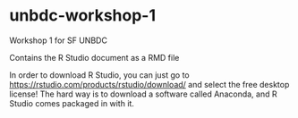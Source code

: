 # unbdc-workshop-1
Workshop 1 for SF UNBDC

Contains the R Studio document as a RMD file

In order to download R Studio, you can just go to https://rstudio.com/products/rstudio/download/ and select the free desktop license!
The hard way is to download a software called Anaconda, and R Studio comes packaged in with it.
